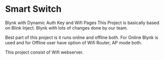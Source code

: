 # Smart Switch
  Blynk with Dynamic Auth Key and Wifi Pages
This Project is basically based on Blink Inject.
Blynk with lots of changes done by our team.

Best part of this project is it runs online and offline both.
For Online Blynk is used and for Offline user have option of Wifi Router, AP mode both.

This project consist of 
Wifi webserver.

